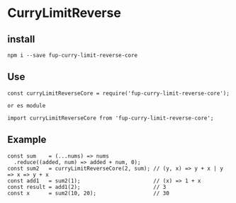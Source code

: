 # CurryLimitReverse
## install

`npm i --save fup-curry-limit-reverse-core`


## Use

```
const curryLimitReverseCore = require('fup-curry-limit-reverse-core');

or es module

import curryLimitReverseCore from 'fup-curry-limit-reverse-core';

```


## Example

```
const sum    = (...nums) => nums
  .reduce((added, num) => added + num, 0); 
const sum2   = curryLimitReverseCore(2, sum); // (y, x) => y + x | y => x => y + x
const add1   = sum2(1);                       // (x) => 1 + x
const result = add1(2);                       // 3
const x      = sum2(10, 20);                  // 30
```
